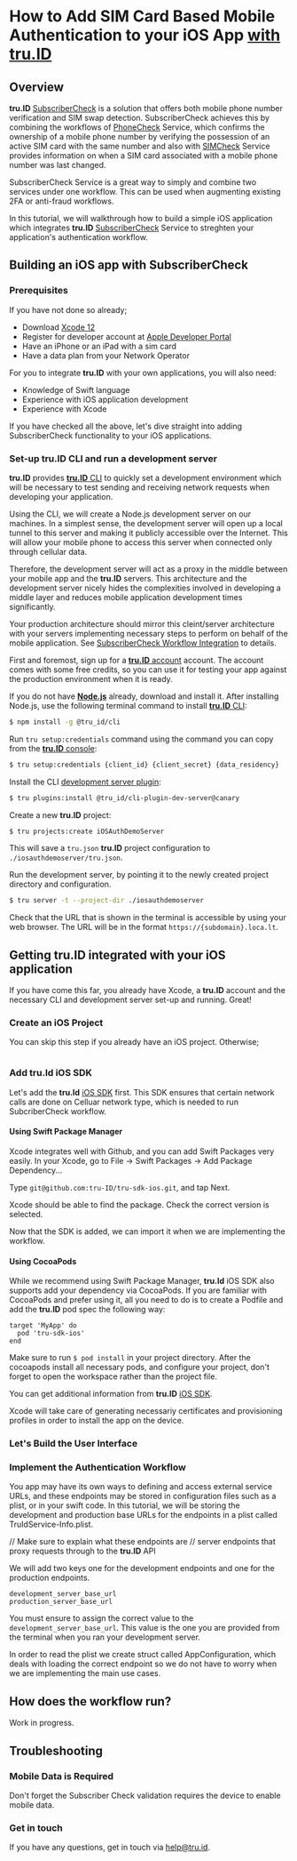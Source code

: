 # How to Add SIM Card Based Mobile Authentication to your iOS App [with tru.ID](https://tru.id)

## Overview
**tru.ID** [SubscriberCheck](https://developer.tru.id/docs/subscriber-check) is a solution that offers both mobile phone number verification and SIM swap detection. SubscriberCheck achieves this by combining the workflows of [PhoneCheck](https://developer.tru.id/docs/phone-check) Service, which confirms the ownership of a mobile phone number by verifying the possession of an active SIM card with the same number and also with [SIMCheck](https://developer.tru.id/docs/sim-check) Service provides information on when a SIM card associated with a mobile phone number was last changed. 

SubscriberCheck Service is a great way to simply and combine two services under one workflow. This can be used when augmenting existing 2FA or anti-fraud workflows.

In this tutorial, we will walkthrough how to build a simple iOS application which integrates **tru.ID** [SubscriberCheck](https://developer.tru.id/docs/subscriber-check) Service to streghten your application's authentication workflow.

## Building an iOS app with SubscriberCheck

### Prerequisites
If you have not done so already;

- Download  [Xcode 12](https://developer.apple.com/xcode/)
- Register for developer account at [Apple Developer Portal](https://developer.apple.com/account/)
- Have an iPhone or an iPad with a sim card
- Have a data plan from your Network Operator


For you to integrate **tru.ID** with your own applications, you will also need:
- Knowledge of Swift language
- Experience with iOS application development 
- Experience with Xcode

If you have checked all the above, let's dive straight into adding SubscriberCheck functionality to your iOS applications.


### Set-up **tru.ID** CLI and run a development server
**tru.ID** provides [**tru.ID** CLI](https://github.com/tru-ID/cli) to quickly set a development environment which will be necessary to test sending and receiving network requests when developing your application. 

Using the CLI, we will create a Node.js development server on our machines. In a simplest sense, the development server will open up a local tunnel to this server and making it publicly accessible over the Internet. This will allow your mobile phone to access this server when connected only through cellular data. 

Therefore, the development server will act as a proxy in the middle between your mobile app and the **tru.ID** servers. This architecture and the development server nicely hides the complexities involved in developing a middle layer and reduces mobile application development times significantly.

Your production architecture should mirror this cleint/server architecture with your servers implementing necessary steps to perform on behalf of the mobile application. See [SubscriberCheck Workflow Integration](https://developer.tru.id/docs/subscriber-check/integration) to details.

First and foremost, sign up for a [**tru.ID** account](https://developer.tru.id/signup) account. The account comes with some free credits, so you can use it for testing your app against the production environment when it is ready.

If you do not have [**Node.js**](https://nodejs.org/en/download/) already, download and install it. After installing Node.js, use the following terminal command to install [**tru.ID** CLI](https://github.com/tru-ID/cli):

```bash
$ npm install -g @tru_id/cli
```

Run `tru setup:credentials` command using the command you can copy from the [**tru.ID** console](https://developer.tru.id/console):

```bash
$ tru setup:credentials {client_id} {client_secret} {data_residency}
```

Install the CLI [development server plugin](https://github.com/tru-ID/cli-plugin-dev-server):

```bash
$ tru plugins:install @tru_id/cli-plugin-dev-server@canary
```

Create a new **tru.ID** project:

```bash
$ tru projects:create iOSAuthDemoServer
```

This will save a `tru.json` **tru.ID** project configuration to `./iosauthdemoserver/tru.json`.

Run the development server, by pointing it to the newly created project directory and configuration.

```bash
$ tru server -t --project-dir ./iosauthdemoserver
```

Check that the URL that is shown in the terminal is accessible by using your web browser. The URL will be in the format `https://{subdomain}.loca.lt`.


## Getting **tru.ID** integrated with your iOS application
If you have come this far, you already have Xcode, a **tru.ID** account and the necessary CLI and development server set-up and running. Great!

### Create an iOS Project
You can skip this step if you already have an iOS project. Otherwise;

```swift

```



### Add **tru.Id** iOS SDK
Let's add the **tru.Id** [iOS SDK](https://github.com/tru-ID/tru-sdk-ios) first. This SDK ensures that certain network calls are done on Celluar network type, which is needed to run SubcriberCheck workflow.

#### Using Swift Package Manager
Xcode integrates well with Github, and you can add Swift Packages very easily. In your Xcode, go to File -> Swift Packages -> Add Package Dependency...

Type `git@github.com:tru-ID/tru-sdk-ios.git`, and tap Next.

Xcode should be able to find the package. Check the correct version is selected.

Now that the SDK is added, we can import it when we are implementing the workflow.

#### Using CocoaPods
While we recommend using Swift Package Manager, **tru.Id** iOS SDK also supports add your dependency via CocoaPods. If you are familiar with CocoaPods and prefer using it, all you need to do is to create a Podfile and add the **tru.ID** pod spec the following way:

```
target 'MyApp' do
  pod 'tru-sdk-ios'
end
```

Make sure to run ```$ pod install``` in your project directory. After the cocoapods install all necessary pods, and configure your project, don't forget to open the workspace  rather than the project file.

You can get additional information from **tru.ID** [iOS SDK](https://github.com/tru-ID/tru-sdk-ios).


Xcode will take care of generating necessariy certificates and provisioning profiles in order to install the app on the device.

### Let's Build the User Interface

### 

### Implement the Authentication Workflow
You app may have its own ways to defining and access external service URLs, and these endpoints may be stored in configuration files such as a plist, or in your swift code. In this tutorial, we will be storing the development and production base URLs for the endpoints in a plist called TruIdService-Info.plist.

// Make sure to explain what these endpoints are 
// server endpoints that proxy requests through to the **tru.ID** API

We will add two keys one for the development endpoints and one for the production endpoints.

```
development_server_base_url
production_server_base_url

```
You must ensure to assign the correct value to the `development_server_base_url`. This value is the one you are provided from the terminal when you ran your development server.

In order to read the plist we create struct called AppConfiguration, which deals with loading the correct endpoint so we do not have to worry when we are implementing the main use cases.


## How does the workflow run?

Work in progress.


## Troubleshooting
### Mobile Data is Required

Don't forget the Subscriber Check validation requires the device to enable mobile data.

### Get in touch

If you have any questions, get in touch via [help@tru.id](mailto:help@tru.id).


